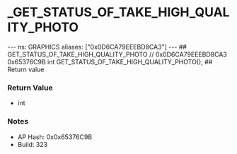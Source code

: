# _GET_STATUS_OF_TAKE_HIGH_QUALITY_PHOTO

--- ns: GRAPHICS aliases: ["0x0D6CA79EEEBD8CA3"] --- ## GET_STATUS_OF_TAKE_HIGH_QUALITY_PHOTO  // 0x0D6CA79EEEBD8CA3 0x65376C9B int GET_STATUS_OF_TAKE_HIGH_QUALITY_PHOTO();  ## Return value

### Return Value
* int

### Notes
* AP Hash: 0x0x65376C9B
* Build: 323

